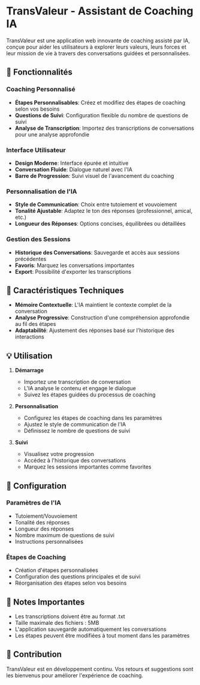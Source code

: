 # TransValeur - Assistant de Coaching IA

TransValeur est une application web innovante de coaching assisté par IA, conçue pour aider les utilisateurs à explorer leurs valeurs, leurs forces et leur mission de vie à travers des conversations guidées et personnalisées.

## 🌟 Fonctionnalités

### Coaching Personnalisé
- **Étapes Personnalisables**: Créez et modifiez des étapes de coaching selon vos besoins
- **Questions de Suivi**: Configuration flexible du nombre de questions de suivi
- **Analyse de Transcription**: Importez des transcriptions de conversations pour une analyse approfondie

### Interface Utilisateur
- **Design Moderne**: Interface épurée et intuitive
- **Conversation Fluide**: Dialogue naturel avec l'IA
- **Barre de Progression**: Suivi visuel de l'avancement du coaching

### Personnalisation de l'IA
- **Style de Communication**: Choix entre tutoiement et vouvoiement
- **Tonalité Ajustable**: Adaptez le ton des réponses (professionnel, amical, etc.)
- **Longueur des Réponses**: Options concises, équilibrées ou détaillées

### Gestion des Sessions
- **Historique des Conversations**: Sauvegarde et accès aux sessions précédentes
- **Favoris**: Marquez les conversations importantes
- **Export**: Possibilité d'exporter les transcriptions

## 🚀 Caractéristiques Techniques

- **Mémoire Contextuelle**: L'IA maintient le contexte complet de la conversation
- **Analyse Progressive**: Construction d'une compréhension approfondie au fil des étapes
- **Adaptabilité**: Ajustement des réponses basé sur l'historique des interactions

## 💡 Utilisation

1. **Démarrage**
   - Importez une transcription de conversation
   - L'IA analyse le contenu et engage le dialogue
   - Suivez les étapes guidées du processus de coaching

2. **Personnalisation**
   - Configurez les étapes de coaching dans les paramètres
   - Ajustez le style de communication de l'IA
   - Définissez le nombre de questions de suivi

3. **Suivi**
   - Visualisez votre progression
   - Accédez à l'historique des conversations
   - Marquez les sessions importantes comme favorites

## 🔧 Configuration

### Paramètres de l'IA
- Tutoiement/Vouvoiement
- Tonalité des réponses
- Longueur des réponses
- Nombre maximum de questions de suivi
- Instructions personnalisées

### Étapes de Coaching
- Création d'étapes personnalisées
- Configuration des questions principales et de suivi
- Réorganisation des étapes selon vos besoins

## 📝 Notes Importantes

- Les transcriptions doivent être au format .txt
- Taille maximale des fichiers : 5MB
- L'application sauvegarde automatiquement les conversations
- Les étapes peuvent être modifiées à tout moment dans les paramètres

## 🤝 Contribution

TransValeur est en développement continu. Vos retours et suggestions sont les bienvenus pour améliorer l'expérience de coaching. 